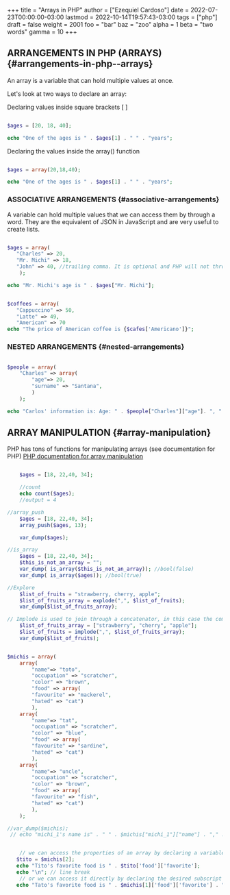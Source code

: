 +++
title = "Arrays in PHP"
author = ["Ezequiel Cardoso"]
date = 2022-07-23T00:00:00-03:00
lastmod = 2022-10-14T19:57:43-03:00
tags = ["php"]
draft = false
weight = 2001
foo = "bar"
baz = "zoo"
alpha = 1
beta = "two words"
gamma = 10
+++

## ARRANGEMENTS IN PHP (ARRAYS) {#arrangements-in-php--arrays}

An array is a variable that can hold multiple values at once.

Let's look at two ways to declare an array:

Declaring values inside square brackets [ ]

```php

$ages = [20, 18, 40];

echo "One of the ages is " . $ages[1] . " " . "years";
```

Declaring the values inside the array() function

```php

$ages = array(20,18,40);

echo "One of the ages is " . $ages[1] . " " . "years";
```


### ASSOCIATIVE ARRANGEMENTS {#associative-arrangements}

A variable can hold multiple values ​​that we can access them by
through a word. They are the equivalent of JSON in JavaScript and are very useful
to create lists.

```php

$ages = array(
   "Charles" => 20,
   "Mr. Michi" => 18,
   "John" => 40, //trailing comma. It is optional and PHP will not throw an error.
    );

echo "Mr. Michi's age is " . $ages["Mr. Michi"];
```

```php

$coffees = array(
   "Cappuccino" => 50,
   "Latte" => 49,
   "American" => 70
echo "The price of American coffee is {$cafes['Americano']}";
```


### NESTED ARRANGEMENTS {#nested-arrangements}

```php

$people = array(
    "Charles" => array(
        "age"=> 20,
        "surname" => "Santana",
        )
    );

echo "Carlos' information is: Age: " . $people["Charles"]["age"]. ", " . "Surname: " . $people["Carlos"]["surname"];
```


## ARRAY MANIPULATION {#array-manipulation}

PHP has tons of functions for manipulating arrays (see documentation for
PHP) [PHP documentation for array manipulation]()

```php

    $ages = [18, 22,40, 34];

    //count
    echo count($ages);
    //output = 4
```

```php
//array_push
    $ages = [18, 22,40, 34];
    array_push($ages, 13);

    var_dump($ages);
```

```php
//is_array
    $ages = [18, 22,40, 34];
    $this_is_not_an_array = "";
    var_dump( is_array($this_is_not_an_array)); //bool(false)
    var_dump( is_array($ages)); //bool(true)
```

```php
//Explore
    $list_of_fruits = "strawberry, cherry, apple";
    $list_of_fruits_array = explode(",", $list_of_fruits);
    var_dump($list_of_fruits_array);
```

```php
// Implode is used to join through a concatenator, in this case the comma.
    $list_of_fruits_array = ["strawberry", "cherry", "apple"];
    $list_of_fruits = implode(",", $list_of_fruits_array);
    var_dump($list_of_fruits);
```

```php

$michis = array(
    array(
        "name"=> "toto",
        "occupation" => "scratcher",
        "color" => "brown",
        "food" => array(
        "favourite" => "mackerel",
        "hated" => "cat")
        ),
    array(
        "name"=> "tat",
        "occupation" => "scratcher",
        "color" => "blue",
        "food" => array(
        "favourite" => "sardine",
        "hated" => "cat")
        ),
    array(
        "name"=> "uncle",
        "occupation" => "scratcher",
        "color" => "brown",
        "food" => array(
        "favourite" => "fish",
        "hated" => "cat")
        ),
    );

//var_dump($michis);
 // echo "michi_1's name is" . " " . $michis["michi_1"]["name"] . "," . " " . "his occupation is" . " " . $michis["michi_1"]["occupation"] . "," . " " . "its color is" . " " . $michis["michi_1"]["color"]. "," . " " . "Her favorite food is" . " " . $michis["michi_1"]["food"]["favorite"]. "," . " " . "and his hated food is". " " . $michis["michi_1"]["food"]["hated"]. ".";


    // we can access the properties of an array by declaring a variable with the subscript we want to access, followed by the values ​​we want to know
   $tito = $michis[2];
   echo "Tito's favorite food is " . $tito['food']['favorite'];
   echo "\n"; // line break
    // or we can access it directly by declaring the desired subscript followed by the values ​​we want to access.
   echo "Tato's favorite food is " . $michis[1]['food']['favorite'] . "and his favorite color is". $michis[1]['color'];
```

[//]: # "Exported with love from a post written in Org mode"
[//]: # "- https://github.com/kaushalmodi/ox-hugo"
